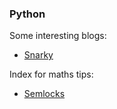 ### Python

Some interesting blogs:
* [Snarky](https://snarky.ca/)


Index for maths tips:

 * [Semlocks](semlock.md)